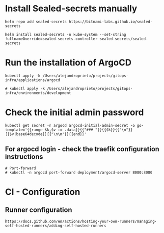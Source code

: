 
# Install Sealed-secrets manually

    helm repo add sealed-secrets https://bitnami-labs.github.io/sealed-secrets

    helm install sealed-secrets -n kube-system --set-string fullnameOverride=sealed-secrets-controller sealed-secrets/sealed-secrets

# Run the installation of ArgoCD

    kubectl apply -k /Users/alejandroprieto/projects/gitops-infra/applications/argocd

    # kubectl apply -k /Users/alejandroprieto/projects/gitops-infra/environments/development

# Check the initial admin password

    kubectl get secret -n argocd argocd-initial-admin-secret -o go-template='{{range $k,$v := .data}}{{"### "}}{{$k}}{{"\n"}}{{$v|base64decode}}{{"\n\n"}}{{end}}'

## For argocd login - check the traefik configuration instructions
    # Port-forward
    # kubectl -n argocd port-forward deployment/argocd-server 8080:8080

# CI - Configuration
## Runner configuration
    https://docs.github.com/en/actions/hosting-your-own-runners/managing-self-hosted-runners/adding-self-hosted-runners

